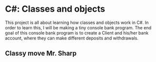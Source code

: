 ﻿# C#: Classes and objects
This project is all about learning how classes and objects work in C#.
In order to learn this, I will be making a tiny console bank program.
The end goal of this console bank program is to create a Client and his/her bank account, where they can make different deposits and withdrawals.

## Classy move Mr. Sharp